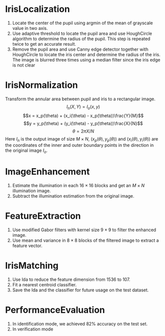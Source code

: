# IrisLocalization
1. Locate the center of the pupil using argmin of the mean of grayscale value
in two axis.
2. Use adaptive threshold to locate the pupil area and use HoughCircle algorithm
to determine the radius of the pupil. This step is repeated twice to get an accurate
result.
3. Remove the pupil area and use Canny edge detector together with HoughCircle
to locate the iris center and determine the radius of the iris. The image is blurred
three times using a median filter since the iris edge is not clear

# IrisNormalization
Transform the annular area between pupil and iris to a rectangular image. 
$$I_n(X,Y) = I_o(x,y)$$
$$x = x_p(\theta) + (x_i(\theta) - x_p(\theta))\frac{Y}{M}$$
$$y = y_p(\theta) + (y_i(\theta) - y_p(\theta))\frac{X}{N}$$
$$\theta = 2\pi X/N$$
Here $I_n$ is the output image of size $M \times N$, $(x_p(\theta),y_p(\theta))$ and $(x_i(\theta), y_i(\theta))$ are the coordinates of the inner and outer boundary points in the direction in the original image $I_o$.

# ImageEnhancement
1. Estimate the illumination in each $16 \times 16$ blocks and get an $M \times N$ illumination image.
2. Subtract the illumination estimation from the original image.

# FeatureExtraction
1. Use modified Gabor filters with kernel size $9 \times 9$ to filter the enhanced image.
2. Use mean and variance in $8 \times 8$ blocks of the filtered image to extract a feature vector.

# IrisMatching
1. Use lda to reduce the feature dimension from 1536 to 107.
2. Fit a nearest centroid classifier.
3. Save the lda and the classifier for future usage on the test dataset.

# PerformanceEvaluation
1. In identification mode, we achieved 82% accuracy on the test set.
2. In verification mode
